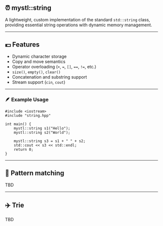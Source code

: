 ## ⏰ mystl::string

A lightweight, custom implementation of the standard `std::string` class, providing essential string operations with dynamic memory management.

---

## 💵 Features

- Dynamic character storage  
- Copy and move semantics  
- Operator overloading (`+`, `=`, `[]`, `==`, `!=`, etc.)  
- `size()`, `empty()`, `clear()`  
- Concatenation and substring support  
- Stream support (`cin`, `cout`)

---

### 🪶 Example Usage

```
#include <iostream>
#include "string.hpp" 

int main() {
    mystl::string s1("Hello");
    mystl::string s2("World");

    mystl::string s3 = s1 + " " + s2;
    std::cout << s3 << std::endl; 
    return 0;
}
```
---

## 🎸 Pattern matching
TBD

---

## ✈️ Trie
TBD
